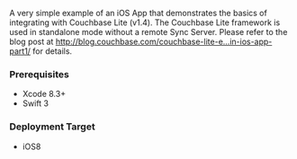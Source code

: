 A very simple example of an iOS App that demonstrates the basics of integrating with Couchbase Lite (v1.4). The Couchbase Lite framework is used in standalone mode without a remote Sync Server.
Please refer to the blog post at http://blog.couchbase.com/couchbase-lite-e…in-ios-app-part1/  for details.

### Prerequisites
- Xcode 8.3+
- Swift 3

### Deployment Target
- iOS8


